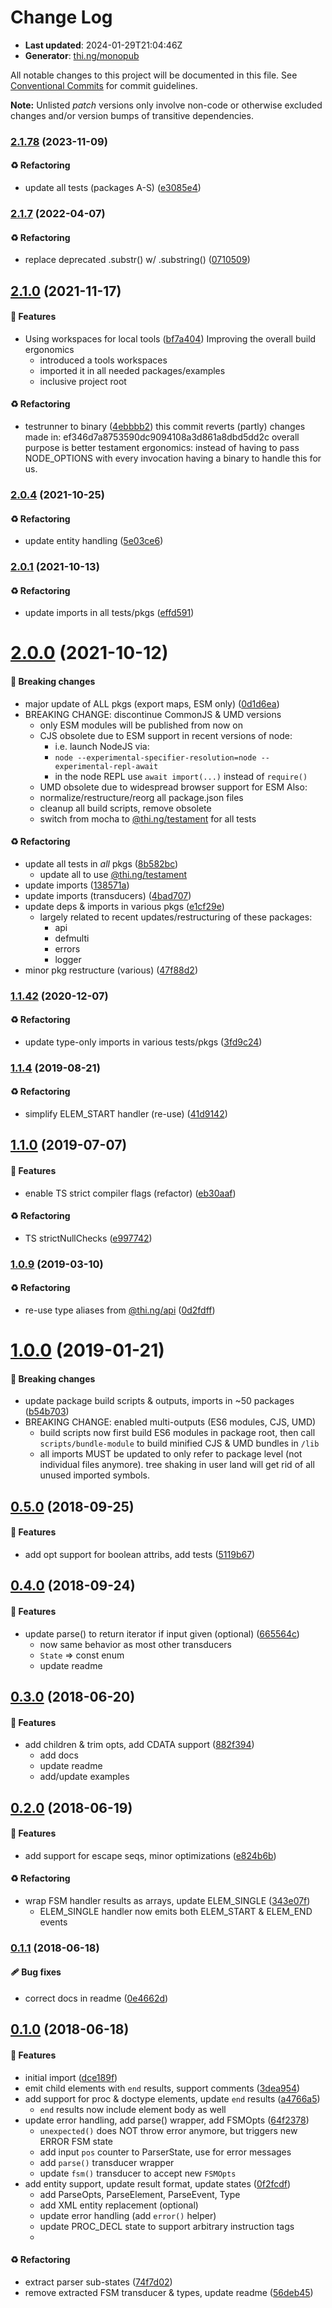 # Change Log

- **Last updated**: 2024-01-29T21:04:46Z
- **Generator**: [thi.ng/monopub](https://thi.ng/monopub)

All notable changes to this project will be documented in this file.
See [Conventional Commits](https://conventionalcommits.org/) for commit guidelines.

**Note:** Unlisted _patch_ versions only involve non-code or otherwise excluded changes
and/or version bumps of transitive dependencies.

### [2.1.78](https://github.com/thi-ng/umbrella/tree/@thi.ng/sax@2.1.78) (2023-11-09)

#### ♻️ Refactoring

- update all tests (packages A-S) ([e3085e4](https://github.com/thi-ng/umbrella/commit/e3085e4))

### [2.1.7](https://github.com/thi-ng/umbrella/tree/@thi.ng/sax@2.1.7) (2022-04-07)

#### ♻️ Refactoring

- replace deprecated .substr() w/ .substring() ([0710509](https://github.com/thi-ng/umbrella/commit/0710509))

## [2.1.0](https://github.com/thi-ng/umbrella/tree/@thi.ng/sax@2.1.0) (2021-11-17)

#### 🚀 Features

- Using workspaces for local tools ([bf7a404](https://github.com/thi-ng/umbrella/commit/bf7a404))
  Improving the overall build ergonomics
  - introduced a tools workspaces
  - imported it in all needed packages/examples
  - inclusive project root

#### ♻️ Refactoring

- testrunner to binary ([4ebbbb2](https://github.com/thi-ng/umbrella/commit/4ebbbb2))
  this commit reverts (partly) changes made in:
  ef346d7a8753590dc9094108a3d861a8dbd5dd2c
  overall purpose is better testament ergonomics:
  instead of having to pass NODE_OPTIONS with every invocation
  having a binary to handle this for us.

### [2.0.4](https://github.com/thi-ng/umbrella/tree/@thi.ng/sax@2.0.4) (2021-10-25)

#### ♻️ Refactoring

- update entity handling ([5e03ce6](https://github.com/thi-ng/umbrella/commit/5e03ce6))

### [2.0.1](https://github.com/thi-ng/umbrella/tree/@thi.ng/sax@2.0.1) (2021-10-13)

#### ♻️ Refactoring

- update imports in all tests/pkgs ([effd591](https://github.com/thi-ng/umbrella/commit/effd591))

# [2.0.0](https://github.com/thi-ng/umbrella/tree/@thi.ng/sax@2.0.0) (2021-10-12)

#### 🛑 Breaking changes

- major update of ALL pkgs (export maps, ESM only) ([0d1d6ea](https://github.com/thi-ng/umbrella/commit/0d1d6ea))
- BREAKING CHANGE: discontinue CommonJS & UMD versions
  - only ESM modules will be published from now on
  - CJS obsolete due to ESM support in recent versions of node:
    - i.e. launch NodeJS via:
    - `node --experimental-specifier-resolution=node --experimental-repl-await`
    - in the node REPL use `await import(...)` instead of `require()`
  - UMD obsolete due to widespread browser support for ESM
  Also:
  - normalize/restructure/reorg all package.json files
  - cleanup all build scripts, remove obsolete
  - switch from mocha to [@thi.ng/testament](https://github.com/thi-ng/umbrella/tree/main/packages/testament) for all tests

#### ♻️ Refactoring

- update all tests in _all_ pkgs ([8b582bc](https://github.com/thi-ng/umbrella/commit/8b582bc))
  - update all to use [@thi.ng/testament](https://github.com/thi-ng/umbrella/tree/main/packages/testament)
- update imports ([138571a](https://github.com/thi-ng/umbrella/commit/138571a))
- update imports (transducers) ([4bad707](https://github.com/thi-ng/umbrella/commit/4bad707))
- update deps & imports in various pkgs ([e1cf29e](https://github.com/thi-ng/umbrella/commit/e1cf29e))
  - largely related to recent updates/restructuring of these packages:
    - api
    - defmulti
    - errors
    - logger
- minor pkg restructure (various) ([47f88d2](https://github.com/thi-ng/umbrella/commit/47f88d2))

### [1.1.42](https://github.com/thi-ng/umbrella/tree/@thi.ng/sax@1.1.42) (2020-12-07)

#### ♻️ Refactoring

- update type-only imports in various tests/pkgs ([3fd9c24](https://github.com/thi-ng/umbrella/commit/3fd9c24))

### [1.1.4](https://github.com/thi-ng/umbrella/tree/@thi.ng/sax@1.1.4) (2019-08-21)

#### ♻️ Refactoring

- simplify ELEM_START handler (re-use) ([41d9142](https://github.com/thi-ng/umbrella/commit/41d9142))

## [1.1.0](https://github.com/thi-ng/umbrella/tree/@thi.ng/sax@1.1.0) (2019-07-07)

#### 🚀 Features

- enable TS strict compiler flags (refactor) ([eb30aaf](https://github.com/thi-ng/umbrella/commit/eb30aaf))

#### ♻️ Refactoring

- TS strictNullChecks ([e997742](https://github.com/thi-ng/umbrella/commit/e997742))

### [1.0.9](https://github.com/thi-ng/umbrella/tree/@thi.ng/sax@1.0.9) (2019-03-10)

#### ♻️ Refactoring

- re-use type aliases from [@thi.ng/api](https://github.com/thi-ng/umbrella/tree/main/packages/api) ([0d2fdff](https://github.com/thi-ng/umbrella/commit/0d2fdff))

# [1.0.0](https://github.com/thi-ng/umbrella/tree/@thi.ng/sax@1.0.0) (2019-01-21)

#### 🛑 Breaking changes

- update package build scripts & outputs, imports in ~50 packages ([b54b703](https://github.com/thi-ng/umbrella/commit/b54b703))
- BREAKING CHANGE: enabled multi-outputs (ES6 modules, CJS, UMD)
  - build scripts now first build ES6 modules in package root, then call
    `scripts/bundle-module` to build minified CJS & UMD bundles in `/lib`
  - all imports MUST be updated to only refer to package level
    (not individual files anymore). tree shaking in user land will get rid of
    all unused imported symbols.

## [0.5.0](https://github.com/thi-ng/umbrella/tree/@thi.ng/sax@0.5.0) (2018-09-25)

#### 🚀 Features

- add opt support for boolean attribs, add tests ([5119b67](https://github.com/thi-ng/umbrella/commit/5119b67))

## [0.4.0](https://github.com/thi-ng/umbrella/tree/@thi.ng/sax@0.4.0) (2018-09-24)

#### 🚀 Features

- update parse() to return iterator if input given (optional) ([665564c](https://github.com/thi-ng/umbrella/commit/665564c))
  - now same behavior as most other transducers
  - `State` => const enum
  - update readme

## [0.3.0](https://github.com/thi-ng/umbrella/tree/@thi.ng/sax@0.3.0) (2018-06-20)

#### 🚀 Features

- add children & trim opts, add CDATA support ([882f394](https://github.com/thi-ng/umbrella/commit/882f394))
  - add docs
  - update readme
  - add/update examples

## [0.2.0](https://github.com/thi-ng/umbrella/tree/@thi.ng/sax@0.2.0) (2018-06-19)

#### 🚀 Features

- add support for escape seqs, minor optimizations ([e824b6b](https://github.com/thi-ng/umbrella/commit/e824b6b))

#### ♻️ Refactoring

- wrap FSM handler results as arrays, update ELEM_SINGLE ([343e07f](https://github.com/thi-ng/umbrella/commit/343e07f))
  - ELEM_SINGLE handler now emits both ELEM_START & ELEM_END events

### [0.1.1](https://github.com/thi-ng/umbrella/tree/@thi.ng/sax@0.1.1) (2018-06-18)

#### 🩹 Bug fixes

- correct docs in readme ([0e4662d](https://github.com/thi-ng/umbrella/commit/0e4662d))

## [0.1.0](https://github.com/thi-ng/umbrella/tree/@thi.ng/sax@0.1.0) (2018-06-18)

#### 🚀 Features

- initial import ([dce189f](https://github.com/thi-ng/umbrella/commit/dce189f))
- emit child elements with `end` results, support comments ([3dea954](https://github.com/thi-ng/umbrella/commit/3dea954))
- add support for proc & doctype elements, update `end` results ([a4766a5](https://github.com/thi-ng/umbrella/commit/a4766a5))
  - `end` results now include element body as well
- update error handling, add parse() wrapper, add FSMOpts ([64f2378](https://github.com/thi-ng/umbrella/commit/64f2378))
  - `unexpected()` does NOT throw error anymore,
    but triggers new ERROR FSM state
  - add input `pos` counter to ParserState, use for error messages
  - add `parse()` transducer wrapper
  - update `fsm()` transducer to accept new `FSMOpts`
- add entity support, update result format, update states ([0f2fcdf](https://github.com/thi-ng/umbrella/commit/0f2fcdf))
  - add ParseOpts, ParseElement, ParseEvent, Type
  - add XML entity replacement (optional)
  - update error handling (add `error()` helper)
  - update PROC_DECL state to support arbitrary instruction tags
  -

#### ♻️ Refactoring

- extract parser sub-states ([74f7d02](https://github.com/thi-ng/umbrella/commit/74f7d02))
- remove extracted FSM transducer &  types, update readme ([56deb45](https://github.com/thi-ng/umbrella/commit/56deb45))

